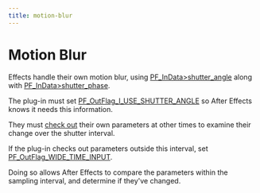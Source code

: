 ```yaml
---
title: motion-blur
---
```


# Motion Blur

Effects handle their own motion blur, using [PF_InData>shutter_angle](../effect-basics/PF_InData.md#pf_indata-members) along with [PF_InData>shutter_phase](../effect-basics/PF_InData.md#pf_indata-members).

The plug-in must set [PF_OutFlag_I_USE_SHUTTER_ANGLE](../effect-basics/PF_OutData.md#pf_outflags) so After Effects knows it needs this information.

They must [check out](interaction-callback-functions.md#interaction-callback-functions) their own parameters at other times to examine their change over the shutter interval.

If the plug-in checks out parameters outside this interval, set [PF_OutFlag_WIDE_TIME_INPUT](../effect-basics/PF_OutData.md#pf_outflags).

Doing so allows After Effects to compare the parameters within the sampling interval, and determine if they've changed.

